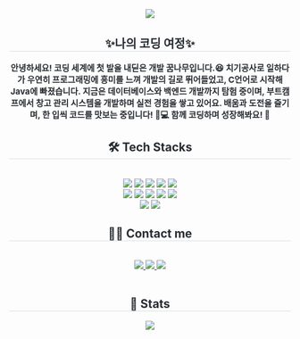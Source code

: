 <div align= "center">
     <img src="https://capsule-render.vercel.app/api?type=wave&color=fff0fc&height=180&text=Hey,%20Code!%20Let%20Me%20Take%20a%20Bite&animation=blinking&fontColor=a2a0a0&fontSize=40" />
     </div>
     <div align= "center"> 
     <h2 style="border-bottom: 1px solid #d8dee4; color: #282d33;"> ✨나의 코딩 여정✨ </h2>  
     <div style="font-weight: 700; font-size: 15px; text-align: center; color: #282d33;"> 안녕하세요!  </li>코딩 세계에 첫 발을 내딛은 개발 꿈나무입니다.😆  </li>치기공사로 일하다가 우연히 프로그래밍에 흥미를 느껴 개발의 길로 뛰어들었고, C언어로 시작해 Java에 빠졌습니다.  </li>지금은 데이터베이스와 백엔드 개발까지 탐험 중이며, 부트캠프에서 창고 관리 시스템을 개발하며 실전 경험을 쌓고 있어요.  </li>배움과 도전을 즐기며, 한 입씩 코드를 맛보는 중입니다! 🍩💻  </li>함께 코딩하며 성장해봐요! 🚀</li> </div> 
     </div>
     <div align= "center">
     <h2 style="border-bottom: 1px solid #d8dee4; color: #282d33;"> 🛠️ Tech Stacks </h2> <br> 
     <div style="margin: 0 auto; text-align: center;" align= "center"> <img src="https://img.shields.io/badge/Java-007396?style=for-the-badge&logo=Java&logoColor=white">
           <img src="https://img.shields.io/badge/Linux-FCC624?style=for-the-badge&logo=Linux&logoColor=white">
           <img src="https://img.shields.io/badge/Node.js-339933?style=for-the-badge&logo=Node.js&logoColor=white">
           <img src="https://img.shields.io/badge/Docker-2496ED?style=for-the-badge&logo=Docker&logoColor=white">
           <img src="https://img.shields.io/badge/Spring-6DB33F?style=for-the-badge&logo=Spring&logoColor=white">
           <br/><img src="https://img.shields.io/badge/Spring Boot-6DB33F?style=for-the-badge&logo=Spring Boot&logoColor=white">
           <img src="https://img.shields.io/badge/Git-F05032?style=for-the-badge&logo=Git&logoColor=white">
           <img src="https://img.shields.io/badge/GitHub Pages-222222?style=for-the-badge&logo=GitHub Pages&logoColor=white">
           <img src="https://img.shields.io/badge/Github-181717?style=for-the-badge&logo=Github&logoColor=white">
           <img src="https://img.shields.io/badge/Notion-000000?style=for-the-badge&logo=Notion&logoColor=white">
           <br/><img src="https://img.shields.io/badge/Discord-5865F2?style=for-the-badge&logo=Discord&logoColor=white">
           <img src="https://img.shields.io/badge/Slack-4A154B?style=for-the-badge&logo=Slack&logoColor=white">
           </div>
     </div>
     <div align= "center">
     <h2 style="border-bottom: 1px solid #d8dee4; color: #282d33;"> 🧑‍💻 Contact me </h2> <br> 
     <div align= "center"> <a href=https://velog.io/@dbsdk4211/posts> <img src="https://img.shields.io/badge/Velog-20C997?style=for-the-badge&logo=Velog&logoColor=white&link=https://velog.io/@dbsdk4211/posts"> </a>
          <a href=> <img src="https://img.shields.io/badge/Naver-03C75A?style=for-the-badge&logo=Naver&logoColor=white&link="> </a>
          <a href=> <img src="https://img.shields.io/badge/Notion-000000?style=for-the-badge&logo=Notion&logoColor=white&link="> </a>
           </div>  <br> 
     <div align= "center">  </div> 
     </div>
     <div align= "center"> 
     <h2 style="border-bottom: 1px solid #d8dee4; color: #282d33;"> 🏅 Stats </h2> <div align= "center"> <img src="https://github-readme-stats.vercel.app/api?username=kya9505&bg_color=180,00000000,00000000&title_color=000000&text_color=000000"
          />  </div> 
     </div>
